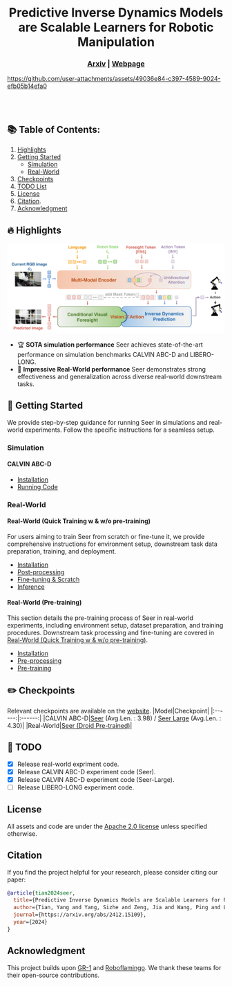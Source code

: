 <div align="center">   
  
# Predictive Inverse Dynamics Models are Scalable Learners for Robotic Manipulation
</div>

<h3 align="center">
  <a href="https://arxiv.org/pdf/2412.15109">Arxiv</a> |
  <a href="https://nimolty.github.io/Seer/">Webpage</a>
</h3>


https://github.com/user-attachments/assets/49036e84-c397-4589-9024-efb05b14efa0


<br><br>

## :books: Table of Contents:
1. [Highlights](#high)
2. [Getting Started](#start)
    - [Simulation](#simulation)
    - [Real-World](#real-world)
3. [Checkpoints](#checkpoints)
4. [TODO List](#todos)
5. [License](#license)
6. [Citation](#citation).
7. [Acknowledgment](#acknowledgment)

## :fire: Highlights <a name="high"></a>
<img width="1000" alt="seer" src="assets/seer_method.jpg">

- :trophy: **SOTA simulation performance** Seer achieves state-of-the-art performance on simulation benchmarks CALVIN ABC-D and LIBERO-LONG. 
- :muscle: **Impressive Real-World performance** Seer demonstrates strong effectiveness and generalization across diverse real-world downstream tasks.

## :door: Getting Started <a name="start"></a>
We provide step-by-step guidance for running Seer in simulations and real-world experiments.
Follow the specific instructions for a seamless setup.

### Simulation <a name="simulation"></a>
#### CALVIN ABC-D <a name="calvin abc-d"></a>
- [Installation](docs/CALVIN_ABC-D_INSTALL.md)
- [Running Code](docs/CALVIN_ABC-D_RUN.md)
### Real-World<a name="real-world"></a>
#### Real-World (Quick Training w & w/o pre-training)<a name="real-world-qs"></a>
For users aiming to train Seer from scratch or fine-tune it, we provide comprehensive instructions for environment setup, downstream task data preparation, training, and deployment.
- [Installation](docs/REAL-WORLD_INSTALL.md)
- [Post-processing](docs/REAL-WORLD_POSTPROCESS.md)
- [Fine-tuning & Scratch](docs/REAL-WORLD_FT_SC.md)
- [Inference](docs/REAL-WORLD_INFERENCE.md)

#### Real-World (Pre-training)<a name="real-world-fv"></a>
This section details the pre-training process of Seer in real-world experiments, including environment setup, dataset preparation, and training procedures. Downstream task processing and fine-tuning are covered in [Real-World (Quick Training w & w/o pre-training)](#real-world-qs).
- [Installation](docs/REAL-WORLD_INSTALL.md)
- [Pre-processing](docs/REAL-WORLD_PREPROCESS.md)
- [Pre-training](docs/REAL-WORLD_PRETRAIN.md)


## :pencil2: Checkpoints <a name="checkpoints"></a>
Relevant checkpoints are available on the [website](https://drive.google.com/drive/folders/1F3IE95z2THAQ_lt3DKUFdRGc86Thsnc7?usp=sharing).
|Model|Checkpoint|
|:------:|:------:|
|CALVIN ABC-D|[Seer](https://drive.google.com/drive/folders/17Gv9snGCkViuhHmzN3eTWlI0tMfGSGT3?usp=sharing) (Avg.Len. : 3.98) / [Seer Large](https://drive.google.com/drive/folders/1AFabqfDEi69oMo0FTGhEiH2QSRLYBR9r?usp=drive_link)  (Avg.Len. : 4.30)|
|Real-World|[Seer (Droid Pre-trained)](https://drive.google.com/drive/folders/1rT8JKLhJGIo97jfYUm2JiFUrogOq-dgJ?usp=drive_link)|

## 📆 TODO <a name="todos"></a>
- [x] Release real-world expriment code. 
- [x] Release CALVIN ABC-D experiment code (Seer).
- [x] Release CALVIN ABC-D experiment code (Seer-Large).
- [ ] Release LIBERO-LONG experiment code.

## License <a name="license"></a>

All assets and code are under the [Apache 2.0 license](./LICENSE) unless specified otherwise.

## Citation <a name="citation"></a>
If you find the project helpful for your research, please consider citing our paper:
```bibtex
@article{tian2024seer,
  title={Predictive Inverse Dynamics Models are Scalable Learners for Robotic Manipulation},
  author={Tian, Yang and Yang, Sizhe and Zeng, Jia and Wang, Ping and Lin, Dahua and Dong, Hao and Pang, Jiangmiao},
  journal={https://arxiv.org/abs/2412.15109},
  year={2024}
}
```

## Acknowledgment <a name="acknowledgment"></a>
This project builds upon [GR-1](https://github.com/bytedance/GR-1) and [Roboflamingo](https://github.com/RoboFlamingo/RoboFlamingo). We thank these teams for their open-source contributions.

